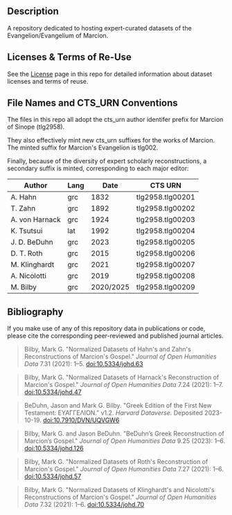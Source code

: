 ## Description

A repository dedicated to hosting expert-curated datasets of the Evangelion/Evangelium of Marcion.

## Licenses & Terms of Re-Use

See the [License](https://github.com/nauarchus/Marcion_Evangelion/blob/main/LICENSE.md) page in this repo for detailed information about dataset licenses and terms of reuse.

## File Names and CTS_URN Conventions

The files in this repo all adopt the cts_urn author identifer prefix for Marcion of Sinope (tlg2958). 

They also effectively mint new cts_urn suffixes for the works of Marcion. The minted suffix for Marcion's Evangelion is tlg002.

Finally, because of the diversity of expert scholarly reconstructions, a secondary suffix is minted, corresponding to each major editor:

| Author               | Lang | Date      | CTS URN           | 
|-----------------------|-----------|------------|------------------|
| A. Hahn              | grc  | 1832      | tlg2958.tlg00201  |
| T. Zahn            | grc  | 1892      | tlg2958.tlg00202  | 
| A. von Harnack       | grc  | 1924      | tlg2958.tlg00203  | 
| K. Tsutsui           | lat  | 1992      | tlg2958.tlg00204  |
| J. D. BeDuhn         | grc  | 2023      | tlg2958.tlg00205  | 
| D. T. Roth          | grc  | 2015      | tlg2958.tlg00206  | 
| M. Klinghardt        | grc  | 2021      | tlg2958.tlg00207  |
| A. Nicolotti         | grc  | 2019      | tlg2958.tlg00208  | 
| M. Bilby             | grc  | 2020/2025      | tlg2958.tlg00209  |

## Bibliography

If you make use of any of this repository data in publications or code, please cite the corresponding peer-reviewed and published journal articles.

> Bilby, Mark G. "Normalized Datasets of Hahn's and Zahn's Reconstructions of Marcion's Gospel." *Journal of Open Humanities Data* 7.31 (2021): 1–5. [doi:10.5334/johd.63](https://doi.org/10.5334/johd.63)

> Bilby, Mark G. "Normalized Datasets of Harnack's Reconstruction of Marcion's Gospel." *Journal of Open Humanities Data* 7.24 (2021): 1–7. [doi:10.5334/johd.47](https://doi.org/10.5334/johd.47)

> BeDuhn, Jason and Mark G. Bilby. "Greek Edition of the First New Testament: ΕΥΑΓΓΕΛΙΟΝ.” v1.2. *Harvard Dataverse.* Deposited 2023-10-19. [doi:10.7910/DVN/UQVGW6](https://doi.org/10.7910/DVN/UQVGW6)

> Bilby, Mark G. and Jason BeDuhn. "BeDuhn’s Greek Reconstruction of Marcion’s Gospel." *Journal of Open Humanities Data* 9.25 (2023): 1–6. [doi:10.5334/johd.126](https://doi.org/10.5334/johd.126)

> Bilby, Mark G. "Normalized Datasets of Roth's Reconstruction of Marcion's Gospel." *Journal of Open Humanities Data* 7.27 (2021): 1–6. [doi:10.5334/johd.57](https://doi.org/10.5334/johd.57)

> Bilby, Mark G. "Normalized Datasets of Klinghardt's and Nicolotti's Reconstructions of Marcion's Gospel." *Journal of Open Humanities Data* 7.32 (2021): 1–6. [doi:10.5334/johd.70](https://doi.org/10.5334/johd.70)

